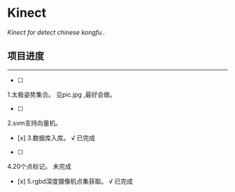 # Kinect
_Kinect for detect chinese kongfu.._

## 项目进度 
___ 
- [ ] 
1.太极姿势集合。  见pic.jpg ,最好会做。
  
- [ ] 
2.svm支持向量机。 
- [x] 
3.数据库入库。 √ 已完成 
- [ ] 
4.20个点标记。  未完成 
- [x] 
5.rgbd深度摄像机点集获取。   √ 已完成 
